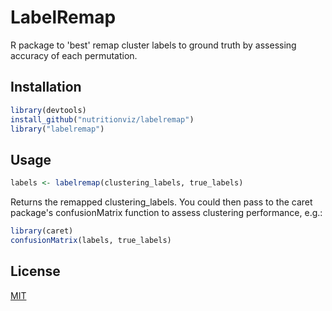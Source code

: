 # LabelRemap

R package to 'best' remap cluster labels to ground truth by assessing accuracy of each permutation.

## Installation
```R
library(devtools)
install_github("nutritionviz/labelremap")
library("labelremap")
```

## Usage
```R 
labels <- labelremap(clustering_labels, true_labels)
```

Returns the remapped clustering_labels. You could then pass to the caret package's confusionMatrix function to assess clustering performance, e.g.:
```R 
library(caret)
confusionMatrix(labels, true_labels)
```

## License
[MIT](https://choosealicense.com/licenses/mit/)
